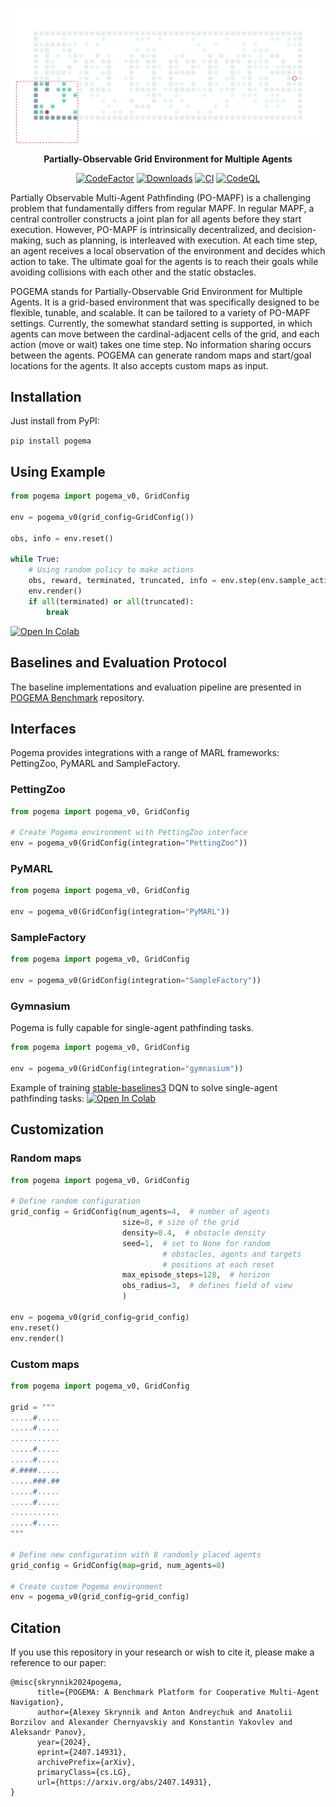 <div align="center">


[![Pogema logo](https://raw.githubusercontent.com/Tviskaron/pogema-pics/main/pogema-logo.svg)](https://github.com/AIRI-Institute/pogema)    

**Partially-Observable Grid Environment for Multiple Agents**

[![CodeFactor](https://www.codefactor.io/repository/github/tviskaron/pogema/badge)](https://www.codefactor.io/repository/github/tviskaron/pogema)
[![Downloads](https://static.pepy.tech/badge/pogema)](https://pepy.tech/project/pogema)
[![CI](https://github.com/CognitiveAISystems/pogema/actions/workflows/CI.yml/badge.svg?branch=main)](https://github.com/AIRI-Institute/pogema/actions/workflows/CI.yml) 
[![CodeQL](https://github.com/CognitiveAISystems/pogema/actions/workflows/codeql-analysis.yml/badge.svg)](https://github.com/AIRI-Institute/pogema/actions/workflows/codeql-analysis.yml)    
    
</div> 

Partially Observable Multi-Agent Pathfinding (PO-MAPF) is a challenging problem that fundamentally differs from regular MAPF. In regular MAPF, a central controller constructs a joint plan for all agents before they start execution. However, PO-MAPF is intrinsically decentralized, and decision-making, such as planning, is interleaved with execution. At each time step, an agent receives a local observation of the environment and decides which action to take. The ultimate goal for the agents is to reach their goals while avoiding collisions with each other and the static obstacles.

POGEMA stands for Partially-Observable Grid Environment for Multiple Agents. It is a grid-based environment that was specifically designed to be flexible, tunable, and scalable. It can be tailored to a variety of PO-MAPF settings. Currently, the somewhat standard setting is supported, in which agents can move between the cardinal-adjacent cells of the grid, and each action (move or wait) takes one time step. No information sharing occurs between the agents. POGEMA can generate random maps and start/goal locations for the agents. It also accepts custom maps as input.

## Installation

Just install from PyPI:

```pip install pogema```

## Using Example

```python
from pogema import pogema_v0, GridConfig

env = pogema_v0(grid_config=GridConfig())

obs, info = env.reset()

while True:
    # Using random policy to make actions
    obs, reward, terminated, truncated, info = env.step(env.sample_actions())
    env.render()
    if all(terminated) or all(truncated):
        break
```

[![Open In Colab](https://colab.research.google.com/assets/colab-badge.svg)](https://colab.research.google.com/drive/19dSEGTQeM3oVJtVjpC162t1XApmv6APc?usp=sharing) 


## Baselines and Evaluation Protocol 
The baseline implementations and evaluation pipeline are presented in [POGEMA Benchmark](https://github.com/Cognitive-AI-Systems/pogema-benchmark) repository.

## Interfaces
Pogema provides integrations with a range of MARL frameworks: PettingZoo, PyMARL and SampleFactory. 

### PettingZoo

```python
from pogema import pogema_v0, GridConfig

# Create Pogema environment with PettingZoo interface
env = pogema_v0(GridConfig(integration="PettingZoo"))
```

### PyMARL

```python
from pogema import pogema_v0, GridConfig

env = pogema_v0(GridConfig(integration="PyMARL"))
```

### SampleFactory

```python
from pogema import pogema_v0, GridConfig

env = pogema_v0(GridConfig(integration="SampleFactory"))
```

### Gymnasium

Pogema is fully capable for single-agent pathfinding tasks. 

```python
from pogema import pogema_v0, GridConfig

env = pogema_v0(GridConfig(integration="gymnasium"))
```

Example of training [stable-baselines3](https://github.com/DLR-RM/stable-baselines3) DQN to solve single-agent pathfinding tasks: [![Open In Colab](https://colab.research.google.com/assets/colab-badge.svg)](https://colab.research.google.com/drive/1vPwTd0PnzpWrB-bCHqoLSVwU9G9Lgcmv?usp=sharing)




## Customization

### Random maps
```python
from pogema import pogema_v0, GridConfig

# Define random configuration
grid_config = GridConfig(num_agents=4,  # number of agents
                         size=8, # size of the grid
                         density=0.4,  # obstacle density
                         seed=1,  # set to None for random 
                                  # obstacles, agents and targets 
                                  # positions at each reset
                         max_episode_steps=128,  # horizon
                         obs_radius=3,  # defines field of view
                         )

env = pogema_v0(grid_config=grid_config)
env.reset()
env.render()

```

### Custom maps
```python
from pogema import pogema_v0, GridConfig

grid = """
.....#.....
.....#.....
...........
.....#.....
.....#.....
#.####.....
.....###.##
.....#.....
.....#.....
...........
.....#.....
"""

# Define new configuration with 8 randomly placed agents
grid_config = GridConfig(map=grid, num_agents=8)

# Create custom Pogema environment
env = pogema_v0(grid_config=grid_config)
```




## Citation
If you use this repository in your research or wish to cite it, please make a reference to our paper: 
```
@misc{skrynnik2024pogema,
      title={POGEMA: A Benchmark Platform for Cooperative Multi-Agent Navigation}, 
      author={Alexey Skrynnik and Anton Andreychuk and Anatolii Borzilov and Alexander Chernyavskiy and Konstantin Yakovlev and Aleksandr Panov},
      year={2024},
      eprint={2407.14931},
      archivePrefix={arXiv},
      primaryClass={cs.LG},
      url={https://arxiv.org/abs/2407.14931}, 
}
```
